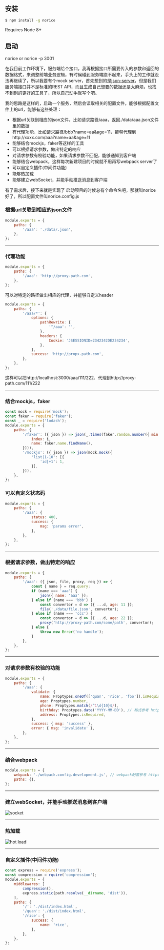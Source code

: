 ## 安装

```bash
$ npm install -g norice
```

Requires Node 8+

## 启动
norice or norice -p 3001

在我目前工作环境下，服务端给个接口，我再根据接口所需要传入的参数和返回的数据格式，来调整前端业务逻辑，有时候碰到服务端跑不起来，手头上的工作就没法再继续了，所以我要有个mock server，首先想到的是[json-server](https://github.com/typicode/json-server)，但是我们服务端接口并不是标准的REST API，而且生成自己想要的数据还是太麻烦，也找不到别的更好的工具了，所以自己动手就写个吧。

我的思路是这样的，启动一个服务，然后会读取相关的配置文件，能够根据配置文件上的url，能够有这些处理：
- 根据url关联到相应的json文件，比如请求路径/aaa，返回./data/aaa.json文件里的数据
- 有代理功能，比如请求路径/bbb?name=aa&age=11，能够代理到http://xxxx.com/aaa?name=aa&age=11
- 能够结合mockjs，faker等这样的工具
- 可以根据请求参数，做出特定的响应
- 对请求参数有校验功能，如果请求参数不匹配，能够通知到客户端
- 能够结合webpack，这样每次新建项目的时候就不用再写webpack server了
- 可以自定义插件(中间件功能)
- 能够热加载
- 能够建立webSocket，并能手动推送消息到客户端

有了需求后，接下来就是实现了
启动项目的时候总有个命令名吧，那就叫norice好了，所以配置文件叫norice.config.js

### 根据url关联到相应的json文件
```javascript
module.exports = {
    paths: {
        '/aaa': './data/.json',    
    },
};
```
---

### 代理功能
```javascript
module.exports = {
    paths: {
        '/aaa': 'http://proxy-path.com',
    },
};
```
可以对特定的路径做出相应的代理，并能够自定义header
```javascript
module.exports = {
    paths: {
        '/aaa/*': {
            options: {
                pathRewrite: {
                    '^/aaa': '',
                },
                headers: {
                    Cookie: 'JSESSIONID=2342342DE234234',
                },
            },
            success: 'http://propx-path.com',
        },
    },  
};
```
这样可以把http://localhost:3000/aaa/111/222，代理到http://proxy-path.com/111/222

---
### 结合mockjs，faker
```javascript
const mock = require('mock');
const faker = require('faker');
const _ = require('lodash');
module.exports = {
    paths: {
        '/faker': ({ json }) => json(_.times(faker.random.number({ min:10, max: 20 }), i => ({
            index: i,
            name: faker.name.findName(),  
        }))),
        '/mockjs': ({ json }) => json(mock.mock({
            'list|1-10': [{
                'id|+1': 1,
            }],
        })),
    },
};
```

### 可以自定义状态码
```javascript
module.exports = {
    paths: {
        '/aaa': {
            status: 400,
            success: {
                msg: 'params error',
            },
        },
    },
};
```
---

### 根据请求参数，做出特定的响应
```javascript
module.exports = {
    paths: {
        '/aaa': ({ json, file, proxy, req }) => {
            const { name } = req.query;
            if (name === 'aaa') {
                json({ name: 'aaa' });
            } else if (name === 'bbb') {
                const convertor = d => ({ ...d, age: 11 });
                file('./data/file.json', convertor);
            } else if (name === 'ccc') {
                const convertor = d => ({ ...d, age: 22 });
                proxy('http://proxy-path.com/some/path', convertor);
            } else {
                throw new Error('no handle');
            }
        },
    },
};
```
---

### 对请求参数有校验的功能
```javascript
module.exports = {
    paths: {
        '/aaa': {
            validate: {
                name: Proptypes.oneOf(['quan', 'rice', 'foo']).isRequired,
                age: Proptypes.number,
                phone: Proptypes.match(/^1\d{10}$/),
                birthday: Proptypes.date('YYYY-MM-DD'), // 格式参考 http://momentjs.com/docs/#/parsing/string-format/
                address: Proptypes.isRequired,
            },
            success: { msg: 'success' },
            error: { msg: 'invalidate' },
        },
    },
};
```
---

### 结合webpack
```javascript
module.exports = {
    webpack: './webpack.config.development.js', // webpack配置参考 https://github.com/glenjamin/webpack-hot-middleware 和 https://github.com/webpack/webpack-dev-middleware
    paths: {},
};
```

---

### 建立webSocket，并能手动推送消息到客户端
![socket](https://user-gold-cdn.xitu.io/2017/11/2/789232d76b99d4517e3523386240b17d)

---

### 热加载
![hot load](https://user-gold-cdn.xitu.io/2017/11/2/233825febe77befb04e1d7558166a9c1)

---

### 自定义插件(中间件功能)
```javascript
const express = require('express');
const compression = rquire('compression');
module.exports = {
    middlewares: [
        compression(),
        express.static(path.resolve(__dirname, 'dist')),
    ],
    paths: {
        '/': './dist/index.html',
        '/quan': './dist/index.html',
        '/rice': {
            success: {
                name: 'rice',
            },
        },
    },
};
```